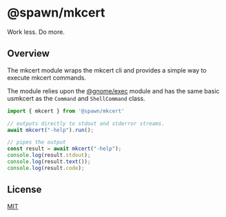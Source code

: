 # @spawn/mkcert

<div height=30" vertical-align="top">
<immkcert src="https://raw.githubusercontent.com/gnomejs/gnomejs/main/assets/icon.png"
    alt="logo" width="60" valign="middle" />
<span>Work less. Do more. </span>
</div>

## Overview

The mkcert module wraps the mkcert cli and provides a simple way to execute
mkcert commands.

The module relies upon the [@gnome/exec][exec] module and
has the same basic usmkcert as the `Command` and `ShellCommand` class.

```typescript
import { mkcert } from '@spawn/mkcert'

// outputs directly to stdout and stderror streams.
await mkcert("-help").run();

// pipes the output
const result = await mkcert("-help");
console.log(result.stdout);
console.log(result.text());
console.log(result.code);
```

## License

[MIT](./LICENSE.md)

[exec]: https://jsr.io/@gnome/exec/doc
